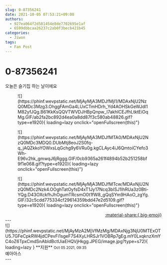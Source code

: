 ```yaml
---
slug: 0-87356241
date: 2021-10-05 07:53:21+09:00
authors:
  - 927ea064f2d581454e8de7702695e1af
  - 6599dbbcaa26237c2ab0f3becb421b45
categories:
  - Jiwon
tags:
  - Fan Post
---
```


# 0-87356241

<div class="post-container" markdown="1">
<div class="content-container md-sidebar__scrollwrap" markdown="1">

오늘은 슬기집 하는 날이에요
<figure markdown="1">
![](https://phinf.wevpstatic.net/MjAyMjA3MDJfMjI1/MDAxNjU2NzQ0MDc3Mzg3.OhggFAmGa4LUxCTmHDrh_Yd4AOHSkGeWJdl1M82yfJQg.B61KkKsQQVTWVDJHBpQnpw_I7akhICEJfhLtktEiOqMg.GIF/ab2fa2bc892d4ea0a8dd87f3c580ab48826.gif?type=e1920){ loading=lazy onclick="openFullscreen(this)"}
</figure>

<figure markdown="1">
![](https://phinf.wevpstatic.net/MjAyMjA3MDJfMTA0/MDAxNjU2NzQ0MDc3MDQ0.DUbMtj8eoJ2S0fq-q_jAQZkkoYOWxsLqGchg9y6VRu0g.kgCLAyc4iJ6QmtoiCYefo3Wh-E96v2hk_gmwqJ6jRggg.GIF/0cb9365a261f4894b52b251258bf9f1e068.gif?type=e1920){ loading=lazy onclick="openFullscreen(this)"}
</figure>

<figure markdown="1">
![](https://phinf.wevpstatic.net/MjAyMjA3MDJfMTcw/MDAxNjU2NzQ0MDc2Nzk4.OOghTatOyfsD4xT1Jy17Ncq3bISJ1lhRUa3z0Bti-YQg.D43OXckfhJhOgumTRcsmO0t1fW8_gQqSYm9HAoO_zgYg.GIF/32c5cdd775334cf29614359bdd47e2d5109.gif?type=e1920){ loading=lazy onclick="openFullscreen(this)"}
</figure>


</div>
</div>

<div style="text-align: right;" markdown="1">
<a href="https://weverse.io/fromis9/fanpost/0-87356241" style="text-align: right;">:material-share:{.big-emoji}</a>
</div>
---

<div class="comments-container md-sidebar__scrollwrap" markdown="1">
<div class="comment" markdown="1">
<div class='id-container' markdown="1">
![](https://phinf.wevpstatic.net/MjAyMzA2MjVfMzMg/MDAxNjg3NjU0MTExOTU5.7GFeCpkRW4jdCPevFi1sgeF7S4XyLHRSJr1VOBRp7gEg.mY0LxqknzXmYC4oZ6TpxCmdSnAbldBctUiaEHQVjHkgg.JPEG/image.jpg?type=s72){ loading=lazy }
**<span class="artist">지원</span>** <small>Oct 05 2021, 09:35</small><br>
</div>
<div class='comment-body' markdown="1">
예아아스
</div>
</div>
</div>
---
